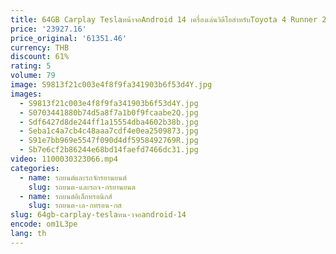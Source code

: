 ```yaml
---
title: 64GB Carplay Teslaหน้าจอAndroid 14 เครื่องเล่นวิดีโอสําหรับToyota 4 Runner 2009 2010 2011 2012-2019 รถวิทยุGPSสเตอริโอHead Unit
price: '23927.16'
price_original: '61351.46'
currency: THB
discount: 61%
rating: 5
volume: 79
image: S9813f21c003e4f8f9fa341903b6f53d4Y.jpg
images:
  - S9813f21c003e4f8f9fa341903b6f53d4Y.jpg
  - S0703441880b74d5a8f7a1b0f9fcaabe2Q.jpg
  - Sdf6427d8de244ff1a15554dba4602b38b.jpg
  - Seba1c4a7cb4c48aaa7cdf4e0ea2509873.jpg
  - S91e7bb969e5547f090d4df5958492769R.jpg
  - Sb7e6cf2b86244e68bd14faefd7466dc31.jpg
video: 1100030323066.mp4
categories:
  - name: รถยนต์และรถจักรยานยนต์
    slug: รถยนต-และรถจ-กรยานยนต
  - name: รถยนต์อิเล็กทรอนิกส์
    slug: รถยนต-เล-กทรอน-กส
slug: 64gb-carplay-teslaหน-าจอandroid-14
encode: om1L3pe
lang: th
---
```

  